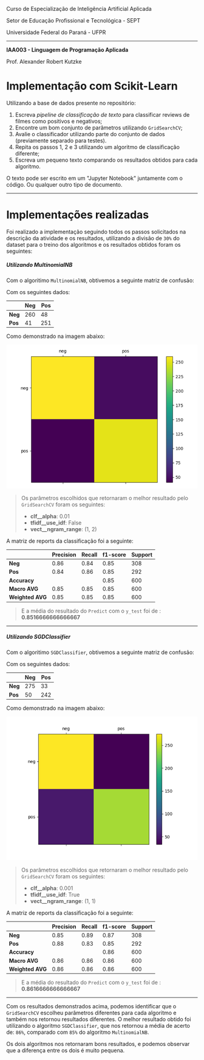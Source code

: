 Curso de Especialização de Inteligência Artificial Aplicada

Setor de Educação Profissional e Tecnológica - SEPT

Universidade Federal do Paraná - UFPR

---

**IAA003 - Linguagem de Programação Aplicada**

Prof. Alexander Robert Kutzke

# Implementação com Scikit-Learn

Utilizando a base de dados presente no repositório:

1. Escreva *pipeline de classificação de texto* para classificar reviews de filmes como positivos e negativos;
2. Encontre um bom conjunto de parâmetros utilizando `GridSearchCV`;
3. Avalie o classificador utilizando parte do conjunto de dados (previamente separado para testes).
4. Repita os passos 1, 2 e 3 utilizando um algoritmo de classificação diferente;
5. Escreva um pequeno texto comparando os resultados obtidos para cada algoritmo.

O texto pode ser escrito em um "Jupyter Notebook" juntamente com o código. Ou qualquer outro tipo de documento.

---

# Implementações realizadas

Foi realizado a implementação seguindo todos os passos solicitados na descrição da atividade e os resultados, utilizando a divisão de ``30%`` do dataset para o treino dos algoritmos e os resultados obtidos foram os seguintes:

##### Utilizando MultinomialNB

Com o algoritimo ``MultinomialNB``, obtivemos a seguinte matriz de confusão:

Com os seguintes dados:

|         | Neg  | Pos  |
|---------|------|------|
| **Neg** | 260  | 48   |
| **Pos** | 41   | 251  |

Como demonstrado na imagem abaixo:

![multinomial](https://raw.githubusercontent.com/theusFalconde/sklearn-assignment/master/img/MultinomialNB.png "Matriz de confusão do algoritmo MultinomialNB")

> Os parâmetros escolhidos que retornaram o melhor resultado pelo ``GridSearchCV`` foram os seguintes:
> 
> * **clf__alpha**: 0.01
> * **tfidf__use_idf**: False
> * **vect__ngram_range**: (1, 2)

A matriz de reports da classificação foi a seguinte:

|                  | Precision  | Recall  | f1-score  | Support  |
|------------------|------------|---------|-----------|----------|
| **Neg**          | 0.86       | 0.84    | 0.85      | 308      |
| **Pos**          | 0.84       | 0.86    | 0.85      | 292      |
| **Accuracy**     |            |         | 0.85      | 600      |
| **Macro AVG**    | 0.85       | 0.85    | 0.85      | 600      |
| **Weighted AVG** | 0.85       | 0.85    | 0.85      | 600      |

> E a média do resultado do ``Predict`` com o ``y_test`` foi de  : **0.8516666666666667**

---

##### Utilizando SGDClassifier

Com o algoritimo ``SGDClassifier``, obtivemos a seguinte matriz de confusão:

Com os seguintes dados:

|         | Neg  | Pos  |
|---------|------|------|
| **Neg** | 275  | 33   |
| **Pos** | 50   | 242  |

Como demonstrado na imagem abaixo:

![sgd](https://raw.githubusercontent.com/theusFalconde/sklearn-assignment/master/img/SGDClassifier.png "Matriz de confusão do algoritmo SGDClassifier")

> Os parâmetros escolhidos que retornaram o melhor resultado pelo ``GridSearchCV`` foram os seguintes:
> 
> * **clf__alpha**: 0.001
> * **tfidf__use_idf**: True
> * **vect__ngram_range**: (1, 1)

A matriz de reports da classificação foi a seguinte:

|                  | Precision  | Recall  | f1-score  | Support  |
|------------------|------------|---------|-----------|----------|
| **Neg**          | 0.85       | 0.89    | 0.87      | 308      |
| **Pos**          | 0.88       | 0.83    | 0.85      | 292      |
| **Accuracy**     |            |         | 0.86      | 600      |
| **Macro AVG**    | 0.86       | 0.86    | 0.86      | 600      |
| **Weighted AVG** | 0.86       | 0.86    | 0.86      | 600      |

> E a média do resultado do ``Predict`` com o ``y_test`` foi de  : **0.8616666666666667**

---

Com os resultados demonstrados acima, podemos identificar que o ``GridSearchCV`` escolheu parâmetros diferentes para cada algoritmo e também nos retornou resultados diferentes. O melhor resultado obtido foi utilizando o algoritmo ``SGDClassifier``, que nos retornou a média de acerto de: ``86%``, comparado com ``85%`` do algoritmo ``MultinomialNB``.

Os dois algoritmos nos retornaram bons resultados, e podemos observar que a diferença entre os dois é muito pequena.



















